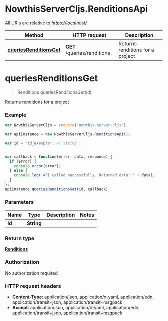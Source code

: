# NowthisServerCljs.RenditionsApi

All URIs are relative to *https://localhost/*

Method | HTTP request | Description
------------- | ------------- | -------------
[**queriesRenditionsGet**](RenditionsApi.md#queriesRenditionsGet) | **GET** /queries/renditions | Returns renditions for a project


<a name="queriesRenditionsGet"></a>
# **queriesRenditionsGet**
> Renditions queriesRenditionsGet(id)

Returns renditions for a project

### Example
```javascript
var NowthisServerCljs = require('nowthis-server-cljs');

var apiInstance = new NowthisServerCljs.RenditionsApi();

var id = "id_example"; // String | 


var callback = function(error, data, response) {
  if (error) {
    console.error(error);
  } else {
    console.log('API called successfully. Returned data: ' + data);
  }
};
apiInstance.queriesRenditionsGet(id, callback);
```

### Parameters

Name | Type | Description  | Notes
------------- | ------------- | ------------- | -------------
 **id** | **String**|  | 

### Return type

[**Renditions**](Renditions.md)

### Authorization

No authorization required

### HTTP request headers

 - **Content-Type**: application/json, application/x-yaml, application/edn, application/transit+json, application/transit+msgpack
 - **Accept**: application/json, application/x-yaml, application/edn, application/transit+json, application/transit+msgpack

